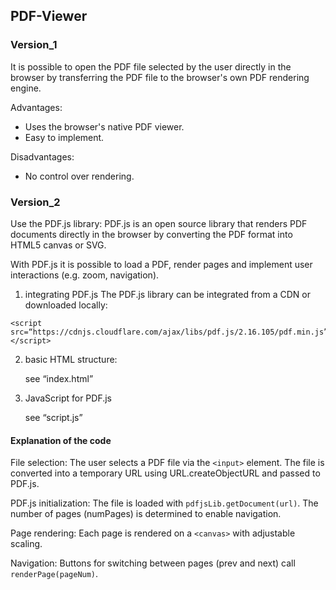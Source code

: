 ## PDF-Viewer 

### Version_1
It is possible to open the PDF file selected by the user directly in the browser by transferring the PDF file to the browser's own PDF rendering engine.

Advantages:
 - Uses the browser's native PDF viewer.
 - Easy to implement.

Disadvantages:
 - No control over rendering.


### Version_2
Use the PDF.js library: PDF.js is an open source library that renders PDF documents directly in the browser by converting the PDF format into HTML5 canvas or SVG.

With PDF.js it is possible to load a PDF, render pages and implement user interactions (e.g. zoom, navigation).

1. integrating PDF.js
The PDF.js library can be integrated from a CDN or downloaded locally:

```
<script src=“https://cdnjs.cloudflare.com/ajax/libs/pdf.js/2.16.105/pdf.min.js”></script>
```

2. basic HTML structure:

    see “index.html”

3. JavaScript for PDF.js

    see “script.js”

#### Explanation of the code
File selection:
The user selects a PDF file via the `<input>` element.
The file is converted into a temporary URL using URL.createObjectURL and passed to PDF.js.

PDF.js initialization:
The file is loaded with `pdfjsLib.getDocument(url)`.
The number of pages (numPages) is determined to enable navigation.

Page rendering:
Each page is rendered on a `<canvas>` with adjustable scaling.

Navigation:
Buttons for switching between pages (prev and next) call `renderPage(pageNum)`.